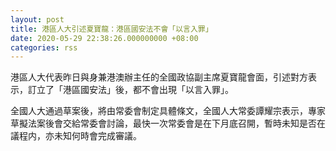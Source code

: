 ```yaml
---
layout: post
title: 港區人大引述夏寶龍：港區國安法不會「以言入罪」
date: 2020-05-29 22:38:26.000000000 +08:00
categories: rss
---
```


港區人大代表昨日與身兼港澳辦主任的全國政協副主席夏寶龍會面，引述對方表示，訂立了「港區國安法」後，都不會出現「以言入罪」。

全國人大通過草案後，將由常委會制定具體條文，全國人大常委譚耀宗表示，專家草擬法案後會交給常委會討論，最快一次常委會是在下月底召開，暫時未知是否在議程内，亦未知何時會完成審議。

